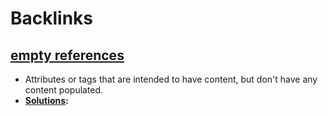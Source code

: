 
# Backlinks
## [empty references](<empty references.md>)
- Attributes or tags that are intended to have content, but don't have any content populated. 
- **[Solutions](<Solutions.md>):**

